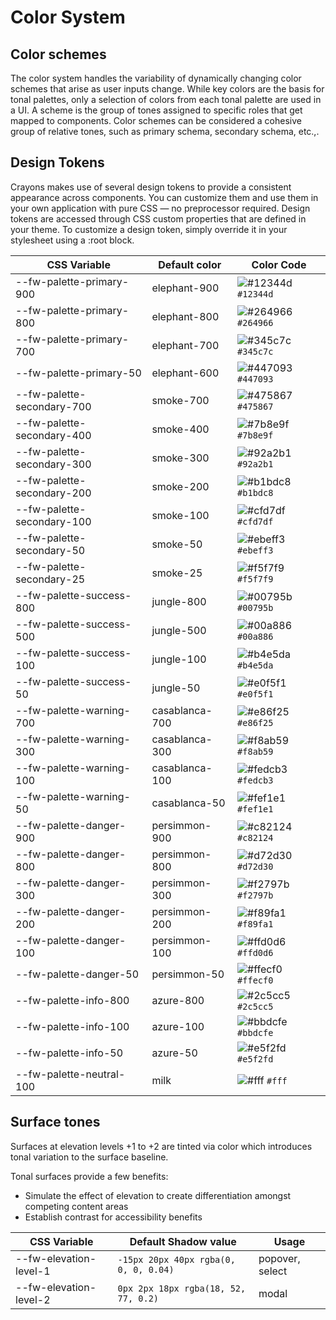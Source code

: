 # Color System

## Color schemes

The color system handles the variability of dynamically changing color schemes that arise as user inputs change.
While key colors are the basis for tonal palettes, only a selection of colors from each tonal palette are used in a UI. A scheme is the group of tones assigned to specific roles that get mapped to components. Color schemes can be considered a cohesive group of relative tones, such as primary schema, secondary schema, etc.,.

## Design Tokens

Crayons makes use of several design tokens to provide a consistent appearance across components. You can customize them and use them in your own application with pure CSS — no preprocessor required. Design tokens are accessed through CSS custom properties that are defined in your theme. To customize a design token, simply override it in your stylesheet using a :root block.

| CSS Variable               | Default color  | Color Code                                                                |
| -------------------------- | -------------- | ------------------------------------------------------------------------- |
| --fw-palette-primary-900   | elephant-900   | ![#12344d](https://via.placeholder.com/15/12344d/12344d?text=+) `#12344d` |
| --fw-palette-primary-800   | elephant-800   | ![#264966](https://via.placeholder.com/15/264966/264966?text=+) `#264966` |
| --fw-palette-primary-700   | elephant-700   | ![#345c7c](https://via.placeholder.com/15/345c7c/345c7c?text=+) `#345c7c` |
| --fw-palette-primary-50    | elephant-600   | ![#447093](https://via.placeholder.com/15/447093/447093?text=+) `#447093` |
| --fw-palette-secondary-700 | smoke-700      | ![#475867](https://via.placeholder.com/15/475867/475867?text=+) `#475867` |
| --fw-palette-secondary-400 | smoke-400      | ![#7b8e9f](https://via.placeholder.com/15/7b8e9f/7b8e9f?text=+) `#7b8e9f` |
| --fw-palette-secondary-300 | smoke-300      | ![#92a2b1](https://via.placeholder.com/15/92a2b1/92a2b1?text=+) `#92a2b1` |
| --fw-palette-secondary-200 | smoke-200      | ![#b1bdc8](https://via.placeholder.com/15/b1bdc8/b1bdc8?text=+) `#b1bdc8` |
| --fw-palette-secondary-100 | smoke-100      | ![#cfd7df](https://via.placeholder.com/15/cfd7df/cfd7df?text=+) `#cfd7df` |
| --fw-palette-secondary-50  | smoke-50       | ![#ebeff3](https://via.placeholder.com/15/ebeff3/ebeff3?text=+) `#ebeff3` |
| --fw-palette-secondary-25  | smoke-25       | ![#f5f7f9](https://via.placeholder.com/15/f5f7f9/f5f7f9?text=+) `#f5f7f9` |
| --fw-palette-success-800   | jungle-800     | ![#00795b](https://via.placeholder.com/15/00795b/00795b?text=+) `#00795b` |
| --fw-palette-success-500   | jungle-500     | ![#00a886](https://via.placeholder.com/15/00a886/00a886?text=+) `#00a886` |
| --fw-palette-success-100   | jungle-100     | ![#b4e5da](https://via.placeholder.com/15/b4e5da/b4e5da?text=+) `#b4e5da` |
| --fw-palette-success-50    | jungle-50      | ![#e0f5f1](https://via.placeholder.com/15/e0f5f1/e0f5f1?text=+) `#e0f5f1` |
| --fw-palette-warning-700   | casablanca-700 | ![#e86f25](https://via.placeholder.com/15/e86f25/e86f25?text=+) `#e86f25` |
| --fw-palette-warning-300   | casablanca-300 | ![#f8ab59](https://via.placeholder.com/15/f8ab59/f8ab59?text=+) `#f8ab59` |
| --fw-palette-warning-100   | casablanca-100 | ![#fedcb3](https://via.placeholder.com/15/fedcb3/fedcb3?text=+) `#fedcb3` |
| --fw-palette-warning-50    | casablanca-50  | ![#fef1e1](https://via.placeholder.com/15/fef1e1/fef1e1?text=+) `#fef1e1` |
| --fw-palette-danger-900    | persimmon-900  | ![#c82124](https://via.placeholder.com/15/c82124/c82124?text=+) `#c82124` |
| --fw-palette-danger-800    | persimmon-800  | ![#d72d30](https://via.placeholder.com/15/d72d30/d72d30?text=+) `#d72d30` |
| --fw-palette-danger-300    | persimmon-300  | ![#f2797b](https://via.placeholder.com/15/f2797b/f2797b?text=+) `#f2797b` |
| --fw-palette-danger-200    | persimmon-200  | ![#f89fa1](https://via.placeholder.com/15/f89fa1/f89fa1?text=+) `#f89fa1` |
| --fw-palette-danger-100    | persimmon-100  | ![#ffd0d6](https://via.placeholder.com/15/ffd0d6/ffd0d6?text=+) `#ffd0d6` |
| --fw-palette-danger-50     | persimmon-50   | ![#ffecf0](https://via.placeholder.com/15/ffecf0/ffecf0?text=+) `#ffecf0` |
| --fw-palette-info-800      | azure-800      | ![#2c5cc5](https://via.placeholder.com/15/2c5cc5/2c5cc5?text=+) `#2c5cc5` |
| --fw-palette-info-100      | azure-100      | ![#bbdcfe](https://via.placeholder.com/15/bbdcfe/bbdcfe?text=+) `#bbdcfe` |
| --fw-palette-info-50       | azure-50       | ![#e5f2fd](https://via.placeholder.com/15/e5f2fd/e5f2fd?text=+) `#e5f2fd` |
| --fw-palette-neutral-100   | milk           | ![#fff](https://via.placeholder.com/15/fff/fff?text=+) `#fff`             |

## Surface tones

Surfaces at elevation levels +1 to +2 are tinted via color which introduces tonal variation to the surface baseline.

Tonal surfaces provide a few benefits:

- Simulate the effect of elevation to create differentiation amongst competing content areas
- Establish contrast for accessibility benefits

| CSS Variable           | Default Shadow value                  | Usage           |
| ---------------------- | ------------------------------------- | --------------- |
| --fw-elevation-level-1 | `-15px 20px 40px rgba(0, 0, 0, 0.04)` | popover, select |
| --fw-elevation-level-2 | `0px 2px 18px rgba(18, 52, 77, 0.2)`  | modal           |
